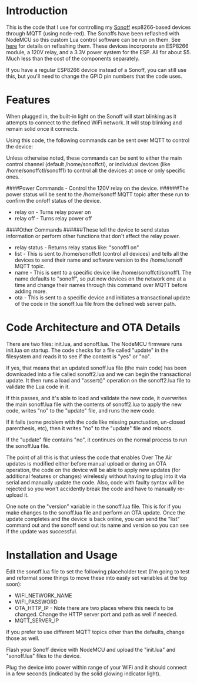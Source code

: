 # Introduction

This is the code that I use for controlling my [Sonoff](9https://www.itead.cc/sonoff-wifi-wireless-switch.html) esp8266-based devices through MQTT (using node-red). The Sonoffs have been reflashed with NodeMCU so this custom Lua control software can be run on them. See [here](http://tech.scargill.net/itead-slampher-and-sonoff/) for details on reflashing them. These devices incorporate an ESP8266 module, a 120V relay, and a 3.3V power system for the ESP. All for about $5. Much less than the cost of the components separately.

If you have a regular ESP8266 device instead of a Sonoff, you can still use this, but you'll need to change the GPIO pin numbers that the code uses.


# Features

When plugged in, the built-in light on the Sonoff will start blinking as it attempts to connect to the defined WiFi network. It will stop blinking and remain solid once it connects.

Using this code, the following commands can be sent over MQTT to control the device:

Unless otherwise noted, these commands can be sent to either the main control channel (default /home/sonoffctl), or individual devices (like /home/sonoffctl/sonoff1) to control all the devices at once or only specific ones.

####Power Commands - Control the 120V relay on the device. 
######The power status will be sent to the /home/sonoff MQTT topic after these run to confirm the on/off status of the device.
* relay on - Turns relay power on 
* relay off - Turns relay power off

####Other Commands
######These tell the device to send status information or perform other functions that don't affect the relay power.
* relay status - Returns relay status like: "sonoff1 on"
* list - This is sent to /home/sonoffctl (control all devices) and tells all the devices to send their name and software version to the /home/sonoff MQTT topic.
* name <new name> - This is sent to a specific device like /home/sonoffctl/sonoff1. The name defaults to "sonoff", so put new 
devices on the network one at a time and change their names through this command over MQTT before adding more.
* ota - This is sent to a specific device and initiates a transactional update of the code in the sonoff.lua file from the defined web server path.


# Code Architecture and OTA Details

There are two files: init.lua, and sonoff.lua. The NodeMCU firmware runs init.lua on startup. The code checks for a file called "update" in the filesystem and reads it to see if the content is "yes" or "no". 

If yes, that means that an updated sonoff.lua file (the main code) has been downloaded into a file called sonoff2.lua and we can begin the transactional update. It then runs a load and "assert()" operation on the sonoff2.lua file to validate the Lua code in it. 
  
  If this passes, and it's able to load and validate the new code, it overwrites the main sonoff.lua file with the contents of sonoff2.lua to apply the new code, writes "no" to the "update" file, and runs the new code.

  If it fails (some problem with the code like missing punctuation, un-closed parenthesis, etc), then it writes "no" to the "update" file and reboots.
  
If the "update" file contains "no", it continues on the normal process to run the sonoff.lua file.

The point of all this is that unless the code that enables Over The Air updates is modified either before manual upload or during an OTA operation, the code on the device will be able to apply new updates (for additional features or changes) wirelessly without having to plug into it via serial and manually update the code. Also, code with faulty syntax will be rejected so you won't accidently break the code and have to manually re-upload it.

One note on the "version" variable in the sonoff.lua file. This is for if you make changes to the sonoff.lua file and perform an OTA update. Once the update completes and the device is back online, you can send the "list" command out and the sonoff send out its name and version so you can see if the update was successful.

# Installation and Usage

Edit the sonoff.lua file to set the following placeholder text (I'm going to test and reformat some things to move these into easily set variables at the top soon):

* WIFI_NETWORK_NAME
* WIFI_PASSWORD
* OTA_HTTP_IP - Note there are two places where this needs to be changed. Change the HTTP server port and path as well if needed.
* MQTT_SERVER_IP

If you prefer to use different MQTT topics other than the defaults, change those as well.

Flash your Sonoff device with NodeMCU and upload the "init.lua" and "sonoff.lua" files to the device.

Plug the device into power within range of your WiFi and it should connect in a few seconds (indicated by the solid glowing indicator light).

